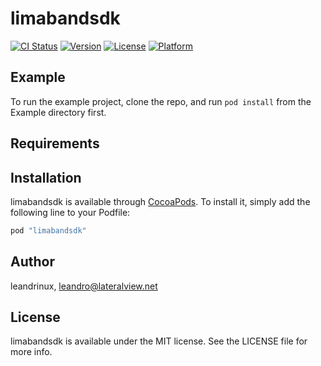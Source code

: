 # limabandsdk

[![CI Status](http://img.shields.io/travis/leandrinux/limabandsdk.svg?style=flat)](https://travis-ci.org/leandrinux/limabandsdk)
[![Version](https://img.shields.io/cocoapods/v/limabandsdk.svg?style=flat)](http://cocoapods.org/pods/limabandsdk)
[![License](https://img.shields.io/cocoapods/l/limabandsdk.svg?style=flat)](http://cocoapods.org/pods/limabandsdk)
[![Platform](https://img.shields.io/cocoapods/p/limabandsdk.svg?style=flat)](http://cocoapods.org/pods/limabandsdk)

## Example

To run the example project, clone the repo, and run `pod install` from the Example directory first.

## Requirements

## Installation

limabandsdk is available through [CocoaPods](http://cocoapods.org). To install
it, simply add the following line to your Podfile:

```ruby
pod "limabandsdk"
```

## Author

leandrinux, leandro@lateralview.net

## License

limabandsdk is available under the MIT license. See the LICENSE file for more info.
